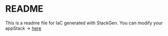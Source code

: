# README
This is a readme file for IaC generated with StackGen.
You can modify your appStack -> [here](http://main.dev.stackgen.com/appstacks/bf8402f5-7074-4c36-ab4b-26148cfb2508)
